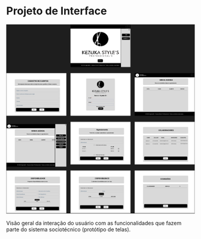 
# Projeto de Interface

![wireframes](documentos/img/Wireframe-novo.png)

Visão geral da interação do usuário com as funcionalidades que fazem parte do sistema sociotécnico (protótipo de telas).
